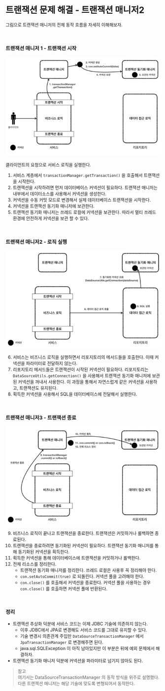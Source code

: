 # 트랜잭션 문제 해결 - 트랜잭션 매니저2
그림으로 트랜잭션 매니저의 전체 동작 흐름을 자세히 이해해보자.

<br>

### 트랜잭션 매니저 1 - 트랜잭션 시작
![Spring_and_problem_solving(transactions)-Transaction_Manager](Spring_and_problem_solving(transactions)-Transaction_Manager2_1.PNG)

클라이언트의 요청으로 서비스 로직을 실행한다.

1. 서비스 계층에서 ```transactionManager.getTransaction()``` 을 호출해서 트랜잭션을 시작한다.
2. 트랜잭션을 시작하려면 먼저 데이터베이스 커넥션이 필요하다. 트랜잭션 매니저는 내부에서 데이터소스를 사용해서 커넥션을 생성한다.
3. 커넥션을 수동 커밋 모드로 변경해서 실제 데이터베이스 트랜잭션을 시작한다.
4. 커넥션을 트랜잭션 동기화 매니저에 보관한다.
5. 트랜잭션 동기화 매니저는 쓰레드 로컬에 커넥션을 보관한다. 따라서 멀티 쓰레드 환경에 안전하게 커넥션을 보관 할 수 있다.

<br>

### 트랜잭션 매니저2 - 로직 실행
![Spring_and_problem_solving(transactions)-Transaction_Manager](Spring_and_problem_solving(transactions)-Transaction_Manager2_2.PNG)

6. 서비스는 비즈니스 로직을 실행하면서 리포지토리의 메서드들을 호출한다. 이때 커넥션을 파라미터로 전달하지 않는다.
7. 리포지토리 메서드들은 트랜잭션이 시작된 커넥션이 필요하다. 리포지토리는 ```DataSourceUtils.getConnection()``` 을 사용해서 트랜잭션 동기화 매니저에 보관된 커넥션을 꺼내서 사용한다. 이 과정을 통해서 자연스럽게 같은 커넥션을 사용하고, 트랜잭션도 유지된다.
8. 획득한 커넥션을 사용해서 SQL을 데이터베이스에 전달해서 실행한다.

<br>

### 트랜잭션 매니저3 - 트랜잭션 종료
![Spring_and_problem_solving(transactions)-Transaction_Manager](Spring_and_problem_solving(transactions)-Transaction_Manager2_3.PNG)

9. 비즈니스 로직이 끝나고 트랜잭션을 종료한다. 트랜잭션은 커밋하거나 롤백하면 종료된다.
10. 트랜잭션을 종료하려면 동기화된 커넥션이 필요하다. 트랜잭션 동기화 매니저를 통해 동기화된 커넥션을 획득한다.
11. 획득한 커넥션을 통해 데이터베이스에 트랜잭션을 커밋하거나 롤백한다.
12. 전체 리소스를 정리한다.
    * 트랜잭션 동기화 매니저를 정리한다. 쓰레드 로컬은 사용후 꼭 정리해야 한다.
    * ```con.setAutoCommit(true)``` 로 되돌린다. 커넥션 풀을 고려해야 한다.
    * ```con.close()``` 를 호출해셔 커넥션을 종료한다. 커넥션 풀을 사용하는 경우 ```con.close()``` 를 호출하면 커넥션 풀에 반환된다.

<br>

### 정리
* 트랜잭션 추상화 덕분에 서비스 코드는 이제 JDBC 기술에 의존하지 않는다.
  * 이후 JDBC에서 JPA로 변경해도 서비스 코드를 그대로 유지할 수 있다.
  * 기술 변경시 의존관계 주입만 ```DataSourceTransactionManager``` 에서 ```JpaTransactionManager``` 로 변경해주면 된다.
  * java.sql.SQLException 이 아직 남아있지만 이 부분은 뒤에 예외 문제에서 해결하자. 
* 트랜잭션 동기화 매니저 덕분에 커넥션을 파라미터로 넘기지 않아도 된다.

> 참고<br>
> 여기서는 DataSourceTransactionManager 의 동작 방식을 위주로 설명했다. 다른 트랜잭션 매니저는 해당 기술에 맞도록 변형되어서 동작한다.